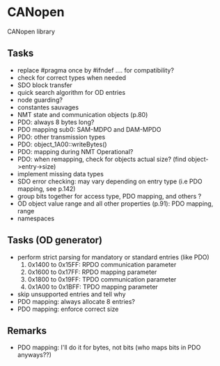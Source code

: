 # CANopen
CANopen library

## Tasks
- replace #pragma once by #ifndef .... for compatibility?
- check for correct types when needed
- SDO block transfer
- quick search algorithm for OD entries
- node guarding?
- constantes sauvages
- NMT state and communication objects (p.80)
- PDO: always 8 bytes long?
- PDO mapping sub0: SAM-MDPO and DAM-MPDO
- PDO: other transmission types
- PDO: object_1A00::writeBytes()
- PDO: mapping during NMT Operational? 
- PDO: when remapping, check for objects actual size? (find object->entry->size)
- implement missing data types
- SDO error checking: may vary depending on entry type (i.e PDO mapping, see p.142)
- group bits together for access type, PDO mapping, and others ?
- OD object value range and all other properties (p.91): PDO mapping, range
- namespaces

## Tasks (OD generator)
- perform strict parsing for mandatory or standard entries (like PDO)
    1. 0x1400 to 0x15FF: RPDO communication parameter
    2. 0x1600 to 0x17FF: RPDO mapping parameter
    3. 0x1800 to 0x19FF: TPDO communication parameter
    3. 0x1A00 to 0x1BFF: TPDO mapping parameter
- skip unsupported entries and tell why
- PDO mapping: always allocate 8 entries?
- PDO mapping: enforce correct size

## Remarks
- PDO mapping: I'll do it for bytes, not bits (who maps bits in PDO anyways??)
